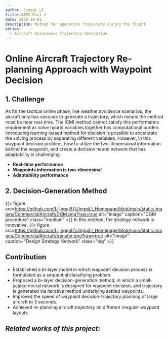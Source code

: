```yaml
---
author: Jingqi LI
title: AATG Part 2 
date: 2022-10-01
description: Method for operation trajectory during the flight
series:
  - Aircraft Autonomous Trajectory Generation
---
```


# Online Aircraft Trajectory Re-planning Approach with Waypoint Decision

## 1. Challenge
As for the tactical online phase, like weather avoidence scenarios, the aircraft only has seconds to generate a trajectory, which means the method must be near real-time. The ICMI method cannot satisfy this performance requirement as solve hybrid variables together has computational burden. Introducing learning-based method for decision is possible to accelerate the solving process by separating different variables. However, in this waypoint decision problem, how to utilize the two-dimensional information behind the waypoint, and create a decision neural network that has adaptability is challenging.
- **Real-time performance**
- **Waypoints information is two-dimensinal**
- **Adaptability performance**

## 2. Decision-Generation Method
{{< figure src=https://github.com/Lijingqi97/JingqiLI_Homepage/blob/main/static/images/CommercialAircraft/DGM.png?raw=true alt="image" caption="DGM procedure" class="medium" >}} 
In this method, the strategy network is innovative. 
{{< figure src=https://github.com/Lijingqi97/JingqiLI_Homepage/blob/main/static/images/CommercialAircraft/transfer.png?raw=true alt="image" caption="Design Strategy Network" class="big" >}}

## Contribution
- Established a bi-layer model in which waypoint decision process is formulated as a sequential
classifying problem.
- Proposed a bi-layer decision-generation method, in which a small-scaled neural network is designed for waypoint decision, and trajectory is generated via iterative method underlying settled
waypoints.
- Improved the speed of waypoint decision-trajectory planning of large aircraft to 3 seconds.
- Achieved re-planning aircraft trajectory on different irregular waypoint layouts.

## *Related works of this project:*